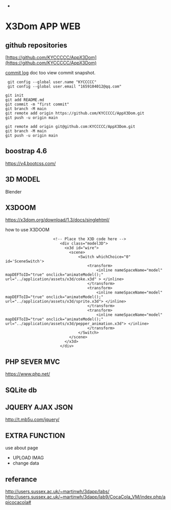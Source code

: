 +

# X3Dom APP WEB



## github repositories

[https://github.com/KYCCCCC/AppX3Dom](https://github.com/KYCCCCC/AppX3Dom)

[commit log](log.md) doc too view commit snapshot.

```
 git config --global user.name "KYCCCCC"
 git config --global user.email "1659104012@qq.com"
```

```
git init
git add README.md
git commit -m "first commit"
git branch -M main
git remote add origin https://github.com/KYCCCCC/AppX3Dom.git
git push -u origin main
```

```
git remote add origin git@github.com:KYCCCCC/AppX3Dom.git
git branch -M main
git push -u origin main
```

## boostrap 4.6

https://v4.bootcss.com/
## 3D MODEL
Blender
## X3DOOM
https://x3dom.org/download/1.3/docs/singlehtml/

how to use X3DOOM
```
                     <!-- Place the X3D code here -->
                        <div class="model3D">
                          <x3d id="wire">
                            <scene>
                                <Switch whichChoice="0" id='SceneSwitch'>
                                    <transform>
                                        <inline nameSpaceName="model" mapDEFToID="true" onclick="animateModel();" url="../application/assets/x3d/coke.x3d" > </inline>
                                    </transform>
                                    <transform>
                                        <inline nameSpaceName="model" mapDEFToID="true" onclick="animateModel();" url="../application/assets/x3d/sprite.x3d"> </inline>
                                    </transform>
                                    <transform>
                                        <inline nameSpaceName="model" mapDEFToID="true" onclick="animateModel();" url="../application/assets/x3d/pepper_animation.x3d"> </inline>
                                    </transform>
                                </Switch>
                            </scene>
                          </x3d>
                        </div> 
```
## PHP SEVER MVC
https://www.php.net/
## SQLite db

## JQUERY AJAX JSON
http://t.mb5u.com/jquery/

## EXTRA FUNCTION
use about page
- UPLOAD IMAG
- change data 

## referance

http://users.sussex.ac.uk/~martinwh/3dapp/labs/
http://users.sussex.ac.uk/~martinwh/3dapp/lab9/CocaCola_VM/index.php/apicocacola#